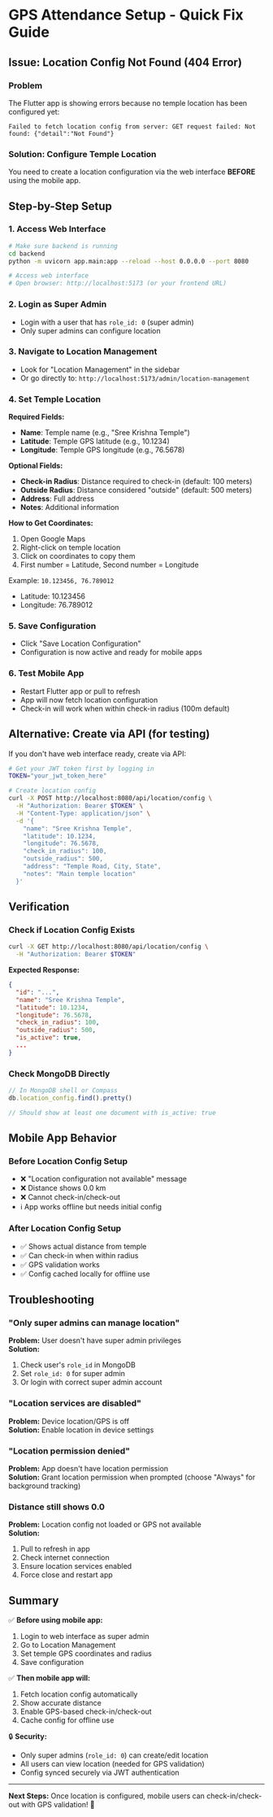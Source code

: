 # GPS Attendance Setup - Quick Fix Guide

## Issue: Location Config Not Found (404 Error)

### Problem
The Flutter app is showing errors because no temple location has been configured yet:
```
Failed to fetch location config from server: GET request failed: Not found: {"detail":"Not Found"}
```

### Solution: Configure Temple Location

You need to create a location configuration via the web interface **BEFORE** using the mobile app.

## Step-by-Step Setup

### 1. Access Web Interface
```bash
# Make sure backend is running
cd backend
python -m uvicorn app.main:app --reload --host 0.0.0.0 --port 8080

# Access web interface
# Open browser: http://localhost:5173 (or your frontend URL)
```

### 2. Login as Super Admin
- Login with a user that has `role_id: 0` (super admin)
- Only super admins can configure location

### 3. Navigate to Location Management
- Look for "Location Management" in the sidebar
- Or go directly to: `http://localhost:5173/admin/location-management`

### 4. Set Temple Location

**Required Fields:**
- **Name**: Temple name (e.g., "Sree Krishna Temple")
- **Latitude**: Temple GPS latitude (e.g., 10.1234)
- **Longitude**: Temple GPS longitude (e.g., 76.5678)

**Optional Fields:**
- **Check-in Radius**: Distance required to check-in (default: 100 meters)
- **Outside Radius**: Distance considered "outside" (default: 500 meters)
- **Address**: Full address
- **Notes**: Additional information

**How to Get Coordinates:**
1. Open Google Maps
2. Right-click on temple location
3. Click on coordinates to copy them
4. First number = Latitude, Second number = Longitude

Example: `10.123456, 76.789012`
- Latitude: 10.123456
- Longitude: 76.789012

### 5. Save Configuration
- Click "Save Location Configuration"
- Configuration is now active and ready for mobile apps

### 6. Test Mobile App
- Restart Flutter app or pull to refresh
- App will now fetch location configuration
- Check-in will work when within check-in radius (100m default)

## Alternative: Create via API (for testing)

If you don't have web interface ready, create via API:

```bash
# Get your JWT token first by logging in
TOKEN="your_jwt_token_here"

# Create location config
curl -X POST http://localhost:8080/api/location/config \
  -H "Authorization: Bearer $TOKEN" \
  -H "Content-Type: application/json" \
  -d '{
    "name": "Sree Krishna Temple",
    "latitude": 10.1234,
    "longitude": 76.5678,
    "check_in_radius": 100,
    "outside_radius": 500,
    "address": "Temple Road, City, State",
    "notes": "Main temple location"
  }'
```

## Verification

### Check if Location Config Exists
```bash
curl -X GET http://localhost:8080/api/location/config \
  -H "Authorization: Bearer $TOKEN"
```

**Expected Response:**
```json
{
  "id": "...",
  "name": "Sree Krishna Temple",
  "latitude": 10.1234,
  "longitude": 76.5678,
  "check_in_radius": 100,
  "outside_radius": 500,
  "is_active": true,
  ...
}
```

### Check MongoDB Directly
```javascript
// In MongoDB shell or Compass
db.location_config.find().pretty()

// Should show at least one document with is_active: true
```

## Mobile App Behavior

### Before Location Config Setup
- ❌ "Location configuration not available" message
- ❌ Distance shows 0.0 km
- ❌ Cannot check-in/check-out
- ℹ️ App works offline but needs initial config

### After Location Config Setup
- ✅ Shows actual distance from temple
- ✅ Can check-in when within radius
- ✅ GPS validation works
- ✅ Config cached locally for offline use

## Troubleshooting

### "Only super admins can manage location"
**Problem:** User doesn't have super admin privileges  
**Solution:** 
1. Check user's `role_id` in MongoDB
2. Set `role_id: 0` for super admin
3. Or login with correct super admin account

### "Location services are disabled"
**Problem:** Device location/GPS is off  
**Solution:** Enable location in device settings

### "Location permission denied"
**Problem:** App doesn't have location permission  
**Solution:** Grant location permission when prompted (choose "Always" for background tracking)

### Distance still shows 0.0
**Problem:** Location config not loaded or GPS not available  
**Solution:**
1. Pull to refresh in app
2. Check internet connection
3. Ensure location services enabled
4. Force close and restart app

## Summary

✅ **Before using mobile app:**
1. Login to web interface as super admin
2. Go to Location Management
3. Set temple GPS coordinates and radius
4. Save configuration

✅ **Then mobile app will:**
1. Fetch location config automatically
2. Show accurate distance
3. Enable GPS-based check-in/check-out
4. Cache config for offline use

🔒 **Security:**
- Only super admins (`role_id: 0`) can create/edit location
- All users can view location (needed for GPS validation)
- Config synced securely via JWT authentication

---

**Next Steps:** Once location is configured, mobile users can check-in/check-out with GPS validation! 🎉
